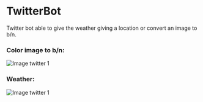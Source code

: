 # TwitterBot
Twitter bot able to give the weather giving a location or convert an image to b/n.



### Color image to b/n:
![Image twitter 1](https://imgur.com/a/U8jzsgV)

### Weather:
![Image twitter 1](https://imgur.com/a/b5XAEmK)
